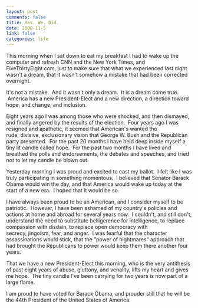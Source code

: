```yaml
--- 
layout: post
comments: false
title: Yes. We. Did.
date: 2008-11-5
link: false
categories: life
---
```

This morning when I sat down to eat my breakfast I had to wake up the computer and refresh CNN and the New York Times, and FiveThirtyEight.com, just to make sure that what we experienced last night wasn't a dream, that it wasn't somehow a mistake that had been corrected overnight.

It's not a mistake.  And it wasn't only a dream.  It is a dream come true.  America has a new President-Elect and a new direction, a direction toward hope, and change, and inclusion.  

Eight years ago I was among those who were shocked, and then dismayed, and finally angered by the results of the election.  Four years ago I was resigned and apathetic, it seemed that American's wanted the rude, divisive, exclusionary vision that George W. Bush and the Republican party presented.  For the past 20 months I have held deep inside myself a tiny lit candle called hope.  For the past two months I have lived and breathed the polls and endorsements, the debates and speeches, and tried not to let my candle be blown out.

Yesterday morning I was proud and excited to cast my ballot.  I felt like I was truly participating in something momentous.  I believed that Senator Barack Obama would win the day, and that America would wake up today at the start of a new era.  I hoped that it would be so.

I have always been proud to be an American, and I consider myself to be patriotic.  However, I have been ashamed of my country's policies and actions at home and abroad for several years now.  I couldn't, and still don't, understand the need to substitute belligerence for intelligence, to replace compassion with disdain, to replace open democracy with secrecy, jingoism, fear, and anger.  I was fearful that the character assassinations would stick, that the "power of nightmares" approach that had brought the Republicans to power would keep them there another four years.

That we have a new President-Elect this morning, who is the very antithesis of past eight years of abuse, gluttony, and venality, lifts my heart and gives me hope.  The tiny candle I've been carrying for two years is now part of a large flame.

I am proud to have voted for Barack Obama, and prouder still that he will be the 44th President of the United States of America.
